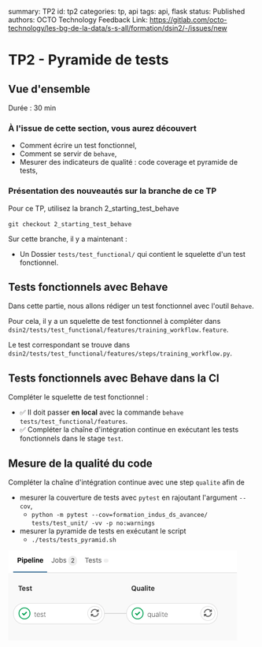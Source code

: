 summary: TP2
id: tp2
categories: tp, api
tags: api, flask
status: Published
authors: OCTO Technology
Feedback Link: https://gitlab.com/octo-technology/les-bg-de-la-data/s-s-all/formation/dsin2/-/issues/new

# TP2 - Pyramide de tests

## Vue d'ensemble
Durée : 30 min

### À l'issue de cette section, vous aurez découvert

- Comment écrire un test fonctionnel,
- Comment se servir de `behave`,
- Mesurer des indicateurs de qualité : code coverage et pyramide de tests,

### Présentation des nouveautés sur la branche de ce TP

Pour ce TP, utilisez la branch 2_starting_test_behave

`git checkout 2_starting_test_behave`

Sur cette branche, il y a maintenant : 
- Un Dossier `tests/test_functional/` qui contient le squelette d'un test fonctionnel.

## Tests fonctionnels avec Behave

Dans cette partie, nous allons rédiger un test fonctionnel avec l'outil `Behave`.

Pour cela, il y a un squelette de test fonctionnel à compléter dans `dsin2/tests/test_functional/features/training_workflow.feature`.

Le test correspondant se trouve dans `dsin2/tests/test_functional/features/steps/training_workflow.py`.

## Tests fonctionnels avec Behave dans la CI

Compléter le squelette de test fonctionnel :

- ✅ Il doit passer **en local** avec la commande `behave tests/test_functional/features`.
- ✅ Compléter la chaîne d'intégration continue en exécutant les tests fonctionnels dans le stage `test`.

## Mesure de la qualité du code

Compléter la chaîne d'intégration continue avec une step `qualite` afin de

- mesurer la couverture de tests avec `pytest` en rajoutant l'argument `--cov`,
  - `python -m pytest --cov=formation_indus_ds_avancee/ tests/test_unit/ -vv -p no:warnings`
- mesurer la pyramide de tests en exécutant le script
  - `./tests/tests_pyramid.sh`

![test+qualite](./docs/tp2/pipeline-test-qualite-vert.png)
